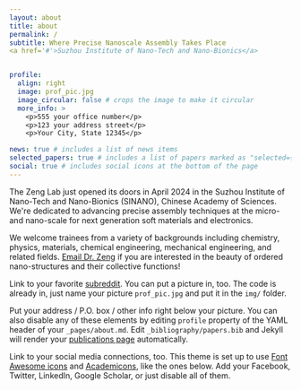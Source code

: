 ```yaml
---
layout: about
title: about
permalink: /
subtitle: Where Precise Nanoscale Assembly Takes Place
<a href='#'>Suzhou Institute of Nano-Tech and Nano-Bionics</a> 


profile:
  align: right
  image: prof_pic.jpg
  image_circular: false # crops the image to make it circular
  more_info: >
    <p>555 your office number</p>
    <p>123 your address street</p>
    <p>Your City, State 12345</p>

news: true # includes a list of news items
selected_papers: true # includes a list of papers marked as "selected={true}"
social: true # includes social icons at the bottom of the page
---
```


The Zeng Lab just opened its doors in April 2024 in the Suzhou Institute of Nano-Tech and Nano-Bionics (SINANO), Chinese Academy of Sciences. We're dedicated to advancing precise assembly techniques at the micro- and nano-scale for next generation soft materials and electronics. 

We welcome trainees from a variety of backgrounds including chemistry, physics, materials, chemical engineering, mechanical engineering, and related fields. [Email Dr. Zeng](mailto:czeng2024@sinano.ac.cn) if you are interested in the beauty of ordered nano-structures and their collective functions!

Link to your favorite [subreddit](http://reddit.com). You can put a picture in, too. The code is already in, just name your picture `prof_pic.jpg` and put it in the `img/` folder.

Put your address / P.O. box / other info right below your picture. You can also disable any of these elements by editing `profile` property of the YAML header of your `_pages/about.md`. Edit `_bibliography/papers.bib` and Jekyll will render your [publications page](/al-folio/publications/) automatically.

Link to your social media connections, too. This theme is set up to use [Font Awesome icons](https://fontawesome.com/) and [Academicons](https://jpswalsh.github.io/academicons/), like the ones below. Add your Facebook, Twitter, LinkedIn, Google Scholar, or just disable all of them.
